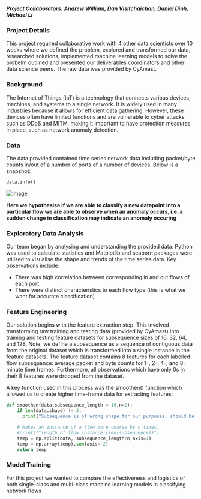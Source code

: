 ##### Project Collaborators: *Andrew William, Dan Visitchaichan, Daniel Dinh, Michael Li*

### Project Details
This project required collaborative work with 4 other data scientists over 10 weeks where we defined the problem, explored and transformed our data, researched solutions, implemented machine learning models to solve the probelm outlined and presented our deliverables coordinators and other data science peers. The raw data was provided by CyAmast.

### Background
The Internet of Things (IoT) is a technology that connects various devices, machines, and systems to a single network. It is widely used in many industries because it allows for efficient data gathering. However, these devices often have limited functions and are vulnerable to cyber attacks such as DDoS and MITM, making it important to have protection measures in place, such as network anomaly detection.

### Data
The data provided contained time series network data including packet/byte counts in/out of a number of ports of a number of devices. Below is a snapshot:
```python
data.info()
```
![image](https://user-images.githubusercontent.com/98208084/209839388-429df3b8-320f-4a0d-8de2-08be9d56f2d2.png)

**Here we hypothesise if we are able to classify a new datapoint into a particular flow we are able to observe when an anomaly occurs, i.e. a sudden change in classification may indicate an anomaly occuring**

### Exploratory Data Analysis
Our team began by analysing and understanding the provided data. Python was used to calculate statistics and Matplotlib and seaborn packages were utilised to visualise the shape and trends of the time series data. Key observations include: 
- There was high correlation between corresponding in and out flows of each port
- There were distinct characteristics to each flow type (this is what we want for accurate classification)

### Feature Engineering
Our solution begins with the feature extraction step. This involved transforming raw training and testing data (provided by CyAmast) into training and testing feature datasets for subsequence sizes of 16, 32, 64, and 128. Note, we define a subsequence as a sequence of contiguous data from the original dataset which is transformed into a single instance in the feature datasets. The feature dataset contains 8 features for each labelled flow subsequence: average packet and byte counts for 1-, 2-, 4-, and 8-minute time frames. Furthermore, all observations which have only 0s in their 8 features were dropped from the dataset. 

A key function used in this process was the smoothen() function which allowed us to create higher time-frame data for extracting features:
```python
def smoothen(data,subsequence_length = 16,n=2):
    if len(data.shape) != 3:
      print("Subsequence is of wrong shape for our purposes, should be 3 dimensional --> (n_observations, subsequence size, n_original_features).") 

    # Makes an instance of a flow more coarse by n times.
    #print(f"length of flow instance:{len(subsequence)}")
    temp = np.split(data, subsequence_length/n,axis=1)
    temp = np.array(temp).sum(axis=-2)
    return temp
```

### Model Training
For this project we wanted to compare the effectiveness and logistics of both single-class and multi-class machine learning models in classifying network flows













